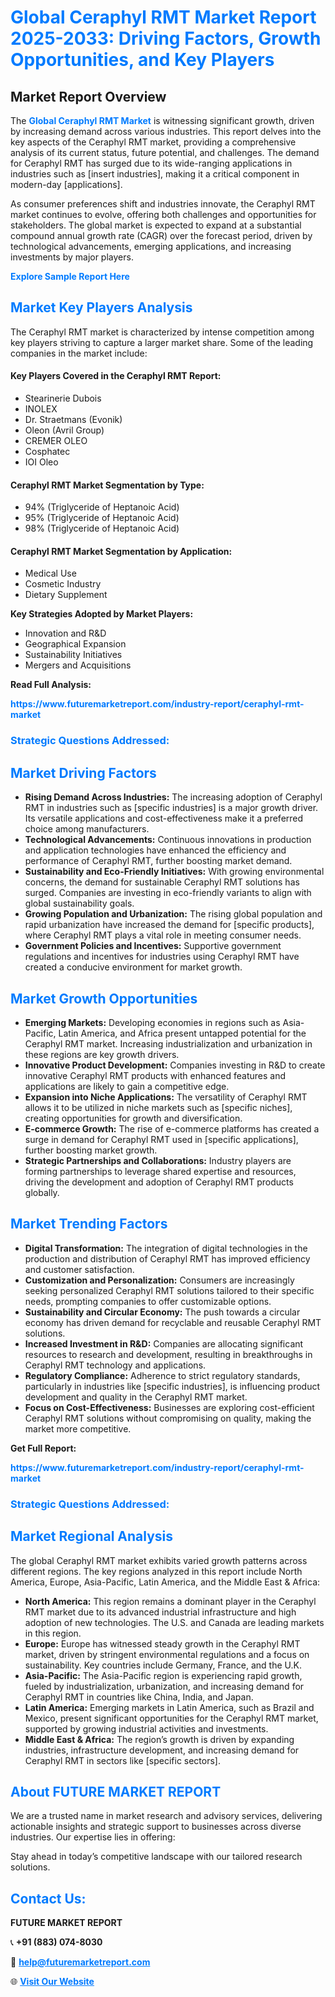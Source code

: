 <h1 style="color: #007BFF;">Global Ceraphyl RMT Market Report 2025-2033: Driving Factors, Growth Opportunities, and Key Players</h1>

<section id="overview">
<h2>Market Report Overview</h2>
<p>The <a href="https://www.futuremarketreport.com/industry-report/ceraphyl-rmt-market" style="color: #007BFF; text-decoration: none;"><strong>Global Ceraphyl RMT Market</strong></a> is witnessing significant growth, driven by increasing demand across various industries. This report delves into the key aspects of the Ceraphyl RMT market, providing a comprehensive analysis of its current status, future potential, and challenges. The demand for Ceraphyl RMT has surged due to its wide-ranging applications in industries such as [insert industries], making it a critical component in modern-day [applications].</p>
<p>As consumer preferences shift and industries innovate, the Ceraphyl RMT market continues to evolve, offering both challenges and opportunities for stakeholders. The global market is expected to expand at a substantial compound annual growth rate (CAGR) over the forecast period, driven by technological advancements, emerging applications, and increasing investments by major players.</p>
</section>

<section id="overview">
<p><a href="https://www.futuremarketreport.com/request-sample/reportId=33438" style="color: #007BFF; text-decoration: none;"><strong>Explore Sample Report Here</strong></a></p>
</section>

<section id="key-players">
<h2 style="color: #007BFF;">Market Key Players Analysis</h2>
<p>The Ceraphyl RMT market is characterized by intense competition among key players striving to capture a larger market share. Some of the leading companies in the market include:</p>
<h4>Key Players Covered in the Ceraphyl RMT Report:</h4>
<ul><li>Stearinerie Dubois</li><li>INOLEX</li><li>Dr. Straetmans (Evonik)</li><li>Oleon (Avril Group)</li><li>CREMER OLEO</li><li>Cosphatec</li><li>IOI Oleo</li></ul>
<h4>Ceraphyl RMT Market Segmentation by Type:</h4>
<ul><li>94% (Triglyceride of Heptanoic Acid)</li><li>95% (Triglyceride of Heptanoic Acid)</li><li>98% (Triglyceride of Heptanoic Acid)</li></ul>

<h4>Ceraphyl RMT Market Segmentation by Application:</h4>
<ul><li>Medical Use</li><li>Cosmetic Industry</li><li>Dietary Supplement</li></ul>
<p><strong>Key Strategies Adopted by Market Players:</strong></p>
<ul>
<li>Innovation and R&D</li>
<li>Geographical Expansion</li>
<li>Sustainability Initiatives</li>
<li>Mergers and Acquisitions</li>
</ul>
</section>

<section>
<p><strong>Read Full Analysis: </strong></p><a href="https://www.futuremarketreport.com/industry-report/ceraphyl-rmt-market" style="color: #007BFF; text-decoration: none;"><strong>https://www.futuremarketreport.com/industry-report/ceraphyl-rmt-market</strong></a>
<h3 style="color: #007BFF;">Strategic Questions Addressed:</h3>
</section>

<section id="driving-factors">
<h2 style="color: #007BFF;">Market Driving Factors</h2>
<ul>
<li><strong>Rising Demand Across Industries:</strong> The increasing adoption of Ceraphyl RMT in industries such as [specific industries] is a major growth driver. Its versatile applications and cost-effectiveness make it a preferred choice among manufacturers.</li>
<li><strong>Technological Advancements:</strong> Continuous innovations in production and application technologies have enhanced the efficiency and performance of Ceraphyl RMT, further boosting market demand.</li>
<li><strong>Sustainability and Eco-Friendly Initiatives:</strong> With growing environmental concerns, the demand for sustainable Ceraphyl RMT solutions has surged. Companies are investing in eco-friendly variants to align with global sustainability goals.</li>
<li><strong>Growing Population and Urbanization:</strong> The rising global population and rapid urbanization have increased the demand for [specific products], where Ceraphyl RMT plays a vital role in meeting consumer needs.</li>
<li><strong>Government Policies and Incentives:</strong> Supportive government regulations and incentives for industries using Ceraphyl RMT have created a conducive environment for market growth.</li>
</ul>
</section>

<section id="growth-opportunities">
<h2 style="color: #007BFF;">Market Growth Opportunities</h2>
<ul>
<li><strong>Emerging Markets:</strong> Developing economies in regions such as Asia-Pacific, Latin America, and Africa present untapped potential for the Ceraphyl RMT market. Increasing industrialization and urbanization in these regions are key growth drivers.</li>
<li><strong>Innovative Product Development:</strong> Companies investing in R&D to create innovative Ceraphyl RMT products with enhanced features and applications are likely to gain a competitive edge.</li>
<li><strong>Expansion into Niche Applications:</strong> The versatility of Ceraphyl RMT allows it to be utilized in niche markets such as [specific niches], creating opportunities for growth and diversification.</li>
<li><strong>E-commerce Growth:</strong> The rise of e-commerce platforms has created a surge in demand for Ceraphyl RMT used in [specific applications], further boosting market growth.</li>
<li><strong>Strategic Partnerships and Collaborations:</strong> Industry players are forming partnerships to leverage shared expertise and resources, driving the development and adoption of Ceraphyl RMT products globally.</li>
</ul>
</section>

<section id="trending-factors">
<h2 style="color: #007BFF;">Market Trending Factors</h2>
<ul>
<li><strong>Digital Transformation:</strong> The integration of digital technologies in the production and distribution of Ceraphyl RMT has improved efficiency and customer satisfaction.</li>
<li><strong>Customization and Personalization:</strong> Consumers are increasingly seeking personalized Ceraphyl RMT solutions tailored to their specific needs, prompting companies to offer customizable options.</li>
<li><strong>Sustainability and Circular Economy:</strong> The push towards a circular economy has driven demand for recyclable and reusable Ceraphyl RMT solutions.</li>
<li><strong>Increased Investment in R&D:</strong> Companies are allocating significant resources to research and development, resulting in breakthroughs in Ceraphyl RMT technology and applications.</li>
<li><strong>Regulatory Compliance:</strong> Adherence to strict regulatory standards, particularly in industries like [specific industries], is influencing product development and quality in the Ceraphyl RMT market.</li>
<li><strong>Focus on Cost-Effectiveness:</strong> Businesses are exploring cost-efficient Ceraphyl RMT solutions without compromising on quality, making the market more competitive.</li>
</ul>
</section>

<section>
<p><strong>Get Full Report: </strong></p><a href="https://www.futuremarketreport.com/industry-report/ceraphyl-rmt-market" style="color: #007BFF; text-decoration: none;"><strong>https://www.futuremarketreport.com/industry-report/ceraphyl-rmt-market</strong></a>
<h3 style="color: #007BFF;">Strategic Questions Addressed:</h3>
</section>


<section id="regional-analysis">
<h2 style="color: #007BFF;">Market Regional Analysis</h2>
<p>The global Ceraphyl RMT market exhibits varied growth patterns across different regions. The key regions analyzed in this report include North America, Europe, Asia-Pacific, Latin America, and the Middle East & Africa:</p>
<ul>
<li><strong>North America:</strong> This region remains a dominant player in the Ceraphyl RMT market due to its advanced industrial infrastructure and high adoption of new technologies. The U.S. and Canada are leading markets in this region.</li>
<li><strong>Europe:</strong> Europe has witnessed steady growth in the Ceraphyl RMT market, driven by stringent environmental regulations and a focus on sustainability. Key countries include Germany, France, and the U.K.</li>
<li><strong>Asia-Pacific:</strong> The Asia-Pacific region is experiencing rapid growth, fueled by industrialization, urbanization, and increasing demand for Ceraphyl RMT in countries like China, India, and Japan.</li>
<li><strong>Latin America:</strong> Emerging markets in Latin America, such as Brazil and Mexico, present significant opportunities for the Ceraphyl RMT market, supported by growing industrial activities and investments.</li>
<li><strong>Middle East & Africa:</strong> The region’s growth is driven by expanding industries, infrastructure development, and increasing demand for Ceraphyl RMT in sectors like [specific sectors].</li>
</ul>
</section>

<footer>
<h2 style="color: #007BFF;">About FUTURE MARKET REPORT</h2>
<p>We are a trusted name in market research and advisory services, delivering actionable insights and strategic support to businesses across diverse industries. Our expertise lies in offering:</p>

<p>Stay ahead in today’s competitive landscape with our tailored research solutions.</p>

<h2 style="color: #007BFF;">Contact Us:</h2>
<p><strong>FUTURE MARKET REPORT</strong></p>
<p>📞 <strong>+91 (883) 074-8030</strong></p>
<p>📧 <strong><a href="mailto:help@futuremarketreport.com" style="color: #007BFF;">help@futuremarketreport.com</a></strong></p>
<p>🌐 <strong><a href="https://www.futuremarketreport.com/" style="color: #007BFF;">Visit Our Website</a></strong></p>
</footer>
